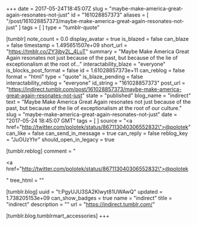 +++
date = 2017-05-24T18:45:07Z
slug = "maybe-make-america-great-again-resonates-not-just"
id = "161028857373"
aliases = [ "/post/161028857373/maybe-make-america-great-again-resonates-not-just" ]
tags = [ ]
type = "tumblr-quote"

[tumblr]
note_count = 0.0
display_avatar = true
is_blazed = false
can_blaze = false
timestamp = 1.495651507e+09
short_url = "https://tmblr.co/ZY3jby2L_4LuT"
summary = "Maybe Make America Great Again resonates not just because of the past, but because of the lie of exceptionalism at the root of..."
interactability_blaze = "everyone"
is_blocks_post_format = false
id = 1.61028857373e+11
can_reblog = false
format = "html"
type = "quote"
is_blaze_pending = false
interactability_reblog = "everyone"
id_string = "161028857373"
post_url = "https://indirect.tumblr.com/post/161028857373/maybe-make-america-great-again-resonates-not-just"
state = "published"
blog_name = "indirect"
text = "Maybe Make America Great Again resonates not just because of the past, but because of the lie of exceptionalism at the root of our culture."
slug = "maybe-make-america-great-again-resonates-not-just"
date = "2017-05-24 18:45:07 GMT"
tags = [ ]
source = "<a href=\"http://twitter.com/polotek/status/867113040306552832\">@polotek</a>"
can_like = false
can_send_in_message = true
can_reply = false
reblog_key = "JuOUzYhr"
should_open_in_legacy = true

[tumblr.reblog]
comment = "<p><a href=\"http://twitter.com/polotek/status/867113040306552832\">@polotek</a></p>"
tree_html = ""

[tumblr.blog]
uuid = "t:PgyUJU3SA2Klwyt81UWAwQ"
updated = 1.738205153e+09
can_show_badges = true
name = "indirect"
title = "indirect"
description = ""
url = "https://indirect.tumblr.com/"

[tumblr.blog.tumblrmart_accessories]
+++

